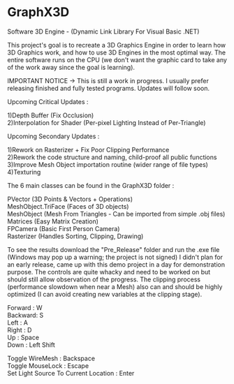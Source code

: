 # GraphX3D
Software 3D Engine - (Dynamic Link Library For Visual Basic .NET)


This project's goal is to recreate a 3D Graphics Engine in order to learn how 3D Graphics work, and how to use 3D Engines in the most optimal way. The entire software runs on the CPU (we don't want the graphic card to take any of the work away since the goal is learning).  

IMPORTANT NOTICE -> This is still a work in progress. I usually prefer releasing finished and fully tested programs. Updates will follow soon.  

Upcoming Critical Updates : 

1)Depth Buffer (Fix Occlusion)  
2)Interpolation for Shader (Per-pixel Lighting Instead of Per-Triangle)  

Upcoming Secondary Updates :

1)Rework on Rasterizer + Fix Poor Clipping Performance  
2)Rework the code structure and naming, child-proof all public functions  
3)Improve Mesh Object importation routine (wider range of file types)  
4)Texturing  

The 6 main classes can be found in the GraphX3D folder :

PVector (3D Points & Vectors + Operations)  
MeshObject.TriFace (Faces of 3D objects)  
MeshObject (Mesh From Triangles - Can be imported from simple .obj files)  
Matrices (Easy Matrix Creation)  
FPCamera (Basic First Person Camera)  
Rasterizer (Handles Sorting, Clipping, Drawing)  

To see the results download the "Pre_Release" folder and run the .exe file (Windows may pop up a warning; the project is not signed)
I didn't plan for an early release, came up with this demo project in a day for demonstration purpose. The controls are quite whacky and need to be worked on but should still allow observation of the progress. The clipping process (performance slowdown when near a Mesh) also can and should be highly optimized (I can avoid creating new variables at the clipping stage).

Forward : W  
Backward:  S  
Left : A  
Right : D  
Up : Space  
Down : Left Shift  

Toggle WireMesh : Backspace  
Toggle MouseLock : Escape  
Set Light Source To Current Location : Enter  

